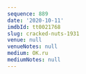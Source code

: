 ```yaml
---
sequence: 889
date: '2020-10-11'
imdbId: tt0021768
slug: cracked-nuts-1931
venue: null
venueNotes: null
medium: OK.ru
mediumNotes: null
---
```


